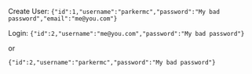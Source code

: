Create User:
`{"id":1,"username":"parkermc","password":"My bad password","email":"me@you.com"}`

Login:
`{"id":2,"username":"me@you.com","password":"My bad password"}`

or

`{"id":2,"username":"parkermc","password":"My bad password"}`
